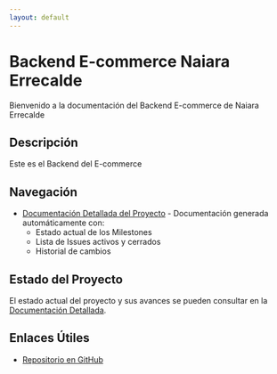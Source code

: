 ```yaml
---
layout: default
---
```


# Backend E-commerce Naiara Errecalde

Bienvenido a la documentación del Backend E-commerce de Naiara Errecalde

## Descripción

Este es el Backend del E-commerce

## Navegación

- [Documentación Detallada del Proyecto](project-documentation.html) - Documentación generada automáticamente con:
  - Estado actual de los Milestones
  - Lista de Issues activos y cerrados
  - Historial de cambios

## Estado del Proyecto

El estado actual del proyecto y sus avances se pueden consultar en la [Documentación Detallada](project-documentation.html).

## Enlaces Útiles

- [Repositorio en GitHub](https://github.com/etec-integration-project/2025-backend-NaiErre.git)